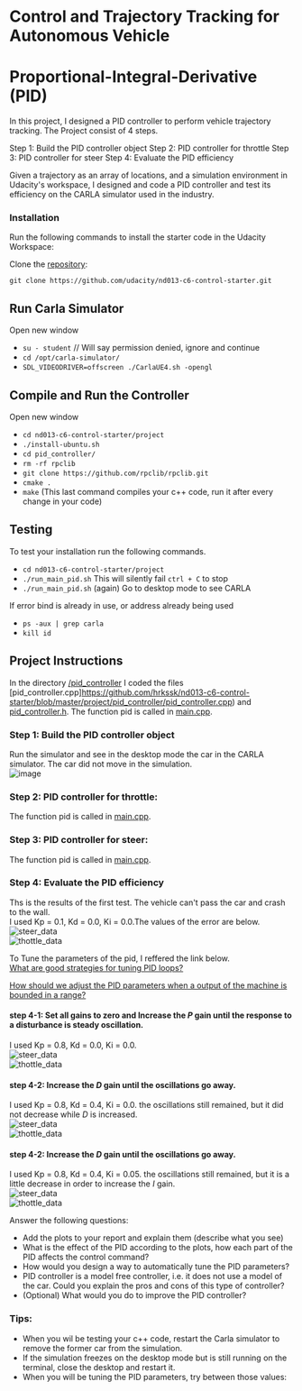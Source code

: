 # Control and Trajectory Tracking for Autonomous Vehicle

# Proportional-Integral-Derivative (PID)

In this project, I designed a PID controller to perform vehicle trajectory tracking. The Project consist of 4 steps.

Step 1: Build the PID controller object
Step 2: PID controller for throttle
Step 3: PID controller for steer
Step 4: Evaluate the PID efficiency

Given a trajectory as an array of locations, and a simulation environment in Udacity's workspace, I designed and code a PID controller and test its efficiency on the CARLA simulator used in the industry.

### Installation

Run the following commands to install the starter code in the Udacity Workspace:

Clone the <a href="https://github.com/udacity/nd013-c6-control-starter/tree/master" target="_blank">repository</a>:

`git clone https://github.com/udacity/nd013-c6-control-starter.git`

## Run Carla Simulator

Open new window

* `su - student`
// Will say permission denied, ignore and continue
* `cd /opt/carla-simulator/`
* `SDL_VIDEODRIVER=offscreen ./CarlaUE4.sh -opengl`

## Compile and Run the Controller

Open new window

* `cd nd013-c6-control-starter/project`
* `./install-ubuntu.sh`
* `cd pid_controller/`
* `rm -rf rpclib`
* `git clone https://github.com/rpclib/rpclib.git`
* `cmake .`
* `make` (This last command compiles your c++ code, run it after every change in your code)

## Testing

To test your installation run the following commands.

* `cd nd013-c6-control-starter/project`
* `./run_main_pid.sh`
This will silently fail `ctrl + C` to stop
* `./run_main_pid.sh` (again)
Go to desktop mode to see CARLA

If error bind is already in use, or address already being used

* `ps -aux | grep carla`
* `kill id`


## Project Instructions
In the directory [/pid_controller](https://github.com/hrkssk/nd013-c6-control-starter/tree/master/project/pid_controller)  I coded the files [pid_controller.cpp]https://github.com/hrkssk/nd013-c6-control-starter/blob/master/project/pid_controller/pid_controller.cpp)  and [pid_controller.h](https://github.com/hrkssk/nd013-c6-control-starter/blob/master/project/pid_controller/pid_controller.h).
The function pid is called in [main.cpp](https://github.com/hrkssk/nd013-c6-control-starter/blob/master/project/pid_controller/main.cpp).

### Step 1: Build the PID controller object
Run the simulator and see in the desktop mode the car in the CARLA simulator. The car did not move in the simulation.<br>
![image](step1.png)<br>

### Step 2: PID controller for throttle:
The function pid is called in [main.cpp](https://github.com/hrkssk/nd013-c6-control-starter/blob/master/project/pid_controller/main.cpp).

### Step 3: PID controller for steer:
The function pid is called in [main.cpp](https://github.com/hrkssk/nd013-c6-control-starter/blob/master/project/pid_controller/main.cpp).

### Step 4: Evaluate the PID efficiency
Ths is the results of the first test. The vehicle can't pass the car and crash to the wall.<br>
I used Kp = 0.1, Kd = 0.0, Ki = 0.0.The values of the error are below.<br>
![steer_data](steer_data_1.png)<br>
![thottle_data](thottle_data_1.png)<br>

To Tune the parameters of the pid, I reffered the link below.<br>
[What are good strategies for tuning PID loops?](https://robotics.stackexchange.com/questions/167/what-are-good-strategies-for-tuning-pid-loops#:~:text=To%20tune%20a%20PID%20use%20the%20following%20steps%3A,D%20to%20the%20last%20stable%20values.%20More%20items)<br>

[How should we adjust the PID parameters when a output of the machine is bounded in a range?](https://knowledge.udacity.com/questions/941484)<br>

####  step 4-1: Set all gains to zero and Increase the $P$ gain until the response to a disturbance is steady oscillation.
I used Kp = 0.8, Kd = 0.0, Ki = 0.0.<br>
![steer_data](steer_data_s08_t02.png)<br>
![thottle_data](thottle_data_s08_t02.png)<br>

#### step 4-2: Increase the $D$ gain until the oscillations go away.
I used Kp = 0.8, Kd = 0.4, Ki = 0.0. the oscillations still remained, but it did not decrease while $D$ is increased.<br>
![steer_data](steer_data_s08_04_t02.png)<br>
![thottle_data](thottle_data_s08_04_t02.png)<br>

#### step 4-2: Increase the $D$ gain until the oscillations go away.
I used Kp = 0.8, Kd = 0.4, Ki = 0.05. the oscillations still remained, but it is a little decrease in order to increase the $I$ gain.<br>
![steer_data](steer_data_s08_04_005_t02.png)<br>
![thottle_data](thottle_data_s08_04_005_t02.png)<br>



Answer the following questions:
- Add the plots to your report and explain them (describe what you see)
- What is the effect of the PID according to the plots, how each part of the PID affects the control command?
- How would you design a way to automatically tune the PID parameters?
- PID controller is a model free controller, i.e. it does not use a model of the car. Could you explain the pros and cons of this type of controller?
- (Optional) What would you do to improve the PID controller?


### Tips:

- When you wil be testing your c++ code, restart the Carla simulator to remove the former car from the simulation.
- If the simulation freezes on the desktop mode but is still running on the terminal, close the desktop and restart it.
- When you will be tuning the PID parameters, try between those values:

